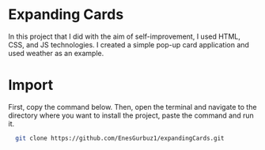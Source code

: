
# Expanding Cards

In this project that I did with the aim of self-improvement, I used HTML, CSS, and JS technologies. I created a simple pop-up card application and used weather as an example.

# Import 
First, copy the command below. Then, open the terminal and navigate to the directory where you want to install the project, paste the command and run it.
```bash
  git clone https://github.com/EnesGurbuz1/expandingCards.git
```
